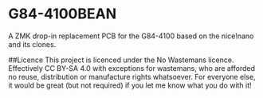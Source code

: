# G84-4100BEAN
A ZMK drop-in replacement PCB for the G84-4100 based on the nice!nano and its clones.

##Licence
This project is licenced under the No Wastemans licence. Effectively CC BY-SA 4.0 with exceptions for wastemans, who are afforded no reuse, distribution or manufacture rights whatsoever. For everyone else, it would be great (but not required) if you let me know what you do with it!